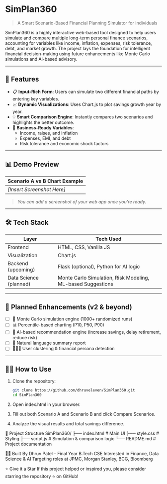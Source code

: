 # SimPlan360

> A Smart Scenario-Based Financial Planning Simulator for Individuals

SimPlan360 is a highly interactive web-based tool designed to help users simulate and compare multiple long-term personal finance scenarios, accounting for variables like income, inflation, expenses, risk tolerance, debt, and market growth. The project lays the foundation for intelligent financial decision-making using future enhancements like Monte Carlo simulations and AI-based advisory.

---

## 🚀 Features

- 📋 **Input-Rich Form**: Users can simulate two different financial paths by entering key variables.
- 📈 **Dynamic Visualizations**: Uses Chart.js to plot savings growth year by year.
- 💡 **Smart Comparison Engine**: Instantly compares two scenarios and highlights the better outcome.
- 💼 **Business-Ready Variables**:
  - Income, raises, and inflation
  - Expenses, EMI, and debt
  - Risk tolerance and economic shock factors

---

## 📊 Demo Preview

| Scenario A vs B Chart Example |
|------------------------------|
| _[Insert Screenshot Here]_   |

> _You can add a screenshot of your web app once you're ready._

---

## 🛠 Tech Stack

| Layer        | Tech Used             |
|--------------|------------------------|
| Frontend     | HTML, CSS, Vanilla JS |
| Visualization| Chart.js              |
| Backend (upcoming) | Flask (optional), Python for AI logic |
| Data Science (planned) | Monte Carlo Simulation, Risk Modeling, ML-based Suggestions |

---

## 🧠 Planned Enhancements (v2 & beyond)

- [ ] 🧮 Monte Carlo simulation engine (1000+ randomized runs)
- [ ] 📊 Percentile-based charting (P10, P50, P90)
- [ ] 🧠 AI-based recommendation engine (increase savings, delay retirement, reduce risk)
- [ ] 📃 Natural language summary report
- [ ] 🧑‍🤝‍🧑 User clustering & financial persona detection

---

## 🧑‍💻 How to Use

1. Clone the repository:
   ```bash
   git clone https://github.com/dhruveleven/SimPlan360.git
   cd SimPlan360
2. Open index.html in your browser.

3. Fill out both Scenario A and Scenario B and click Compare Scenarios.

4. Analyze the visual results and total savings difference.

📂 Project Structure
SimPlan360/
├── index.html        # Main UI
├── style.css         # Styling
├── script.js         # Simulation & comparison logic
└── README.md         # Project documentation

👨‍🎓 Built By
Dhruv Patel – Final Year B.Tech CSE
Interested in Finance, Data Science & AI
Targeting roles at JPMC, Morgan Stanley, BCG, Bloomberg 


⭐️ Give it a Star
If this project helped or inspired you, please consider starring the repository ⭐ on GitHub!